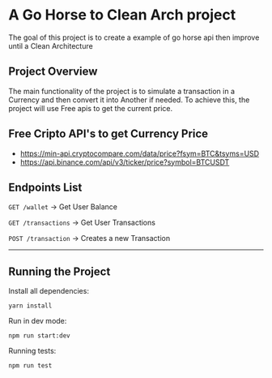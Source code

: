# A Go Horse to Clean Arch project

The goal of this project is to create a example of go horse api then improve until a Clean Architecture

## Project Overview

The main functionality of the project is to simulate a transaction in a Currency and then convert it into Another if needed. To achieve this, the project will use Free apis to get the current price.

## Free Cripto API's to get Currency Price

- https://min-api.cryptocompare.com/data/price?fsym=BTC&tsyms=USD
- https://api.binance.com/api/v3/ticker/price?symbol=BTCUSDT

## Endpoints List

`GET /wallet` -> Get User Balance

`GET /transactions` -> Get User Transactions

`POST /transaction` -> Creates a new Transaction

---

## Running the Project

Install all dependencies:

```
yarn install
```

Run in dev mode:

```
npm run start:dev
```

Running tests:

```
npm run test
```
